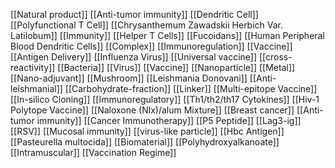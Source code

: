 [[Natural product]]
[[Anti-tumor immunity]]
[[Dendritic Cell]]
[[Polyfunctional T Cell]]
[[Chrysanthemum Zawadskii Herbich Var. Latilobum]]
[[Immunity]]
[[Helper T Cells]]
[[Fucoidans]]
[[Human Peripheral Blood Dendritic Cells]]
[[Complex]]
[[Immunoregulation]]
[[Vaccine]]
[[Antigen Delivery]]
[[Influenza Virus]]
[[Universal vaccine]]
[[cross-reactivity]]
[[Bacteria]]
[[Virus]]
[[Vaccine]]
[[Nanoparticle]]
[[Metal]]
[[Nano-adjuvant]]
[[Mushroom]]
[[Leishmania Donovani]]
[[Anti-leishmanial]]
[[Carbohydrate-fraction]]
[[Linker]]
[[Multi-epitope Vaccine]]
[[In-silico Cloning]]
[[Immunoregulatory]]
[[Th1/th2/th17 Cytokines]]
[[Hiv-1 Polytope Vaccine]]
[[Naloxone (Nlx)/alum Mixture]]
[[Breast cancer]]
[[Anti-tumor immunity]]
[[Cancer Immunotherapy]]
[[P5 Peptide]]
[[Lag3-ig]]
[[RSV]]
[[Mucosal immunity]]
[[virus-like particle]]
[[Hbc Antigen]]
[[Pasteurella multocida]]
[[Biomaterial]]
[[Polyhydroxyalkanoate]]
[[Intramuscular]]
[[Vaccination Regime]]
